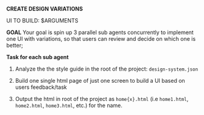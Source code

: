 **CREATE DESIGN VARIATIONS**

UI TO BUILD: $ARGUMENTS

**GOAL**
Your goal is spin up 3 parallel sub agents concurrently to implement one UI with variations, so that users can review and decide on which one is better;

**Task for each sub agent**

1. Analyze the the style guide in the root of the project: `design-system.json`

2. Build one single html page of just one screen to build a UI based on users feedback/task

3. Output the html in root of the project as `home{x}.html` (i.e `home1.html`, `home2.html`, `home3.html`, etc.) for the name.
